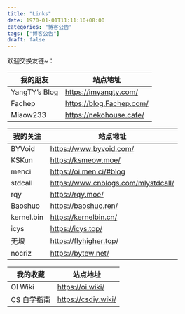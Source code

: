 ```yaml
---
title: "Links"
date: 1970-01-01T11:11:10+08:00
categories: "博客公告"
tags: ["博客公告"]
draft: false
---
```


欢迎交换友链~：

| 我的朋友      | 站点地址                   |
| ------------- | -------------------------- |
| YangTY’s Blog | <https://imyangty.com/>    |
| Fachep        | <https://blog.Fachep.com/> |
| Miaow233      | <https://nekohouse.cafe/>  |

| 我的关注   | 站点地址                              |
| ---------- | ------------------------------------- |
| BYVoid     | <https://www.byvoid.com/>             |
| KSKun      | <https://ksmeow.moe/>                 |
| menci      | <https://oi.men.ci/#blog>             |
| stdcall    | <https://www.cnblogs.com/mlystdcall/> |
| rqy        | <https://rqy.moe/>                    |
| Baoshuo    | <https://baoshuo.ren/>                |
| kernel.bin | <https://kernelbin.cn/>               |
| icys       | <https://icys.top/>                   |
| 无垠       | <https://flyhigher.top/>              |
| nocriz     | <https://bytew.net/>                  |

| 我的收藏    | 站点地址              |
| ----------- | --------------------- |
| OI Wiki     | <https://oi.wiki/>    |
| CS 自学指南 | <https://csdiy.wiki/> |

